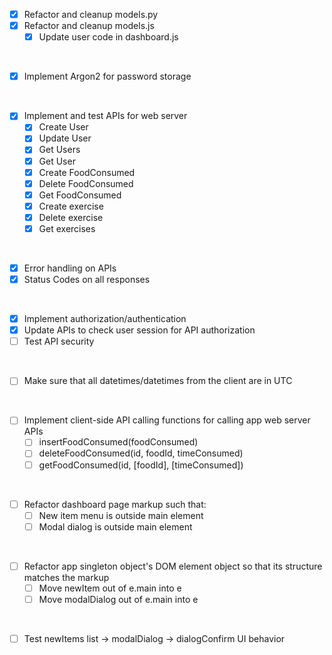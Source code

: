- [x] Refactor and cleanup models.py
- [x] Refactor and cleanup models.js
  - [x] Update user code in dashboard.js

<br>

- [x] Implement Argon2 for password storage

<br>

- [x] Implement and test APIs for web server
  - [x] Create User
  - [x] Update User
  - [x] Get Users
  - [x] Get User 
  - [x] Create FoodConsumed
  - [x] Delete FoodConsumed
  - [x] Get FoodConsumed
  - [x] Create exercise
  - [x] Delete exercise
  - [x] Get exercises
   
<br>

- [x] Error handling on APIs
- [x] Status Codes on all responses

<br>

- [x] Implement authorization/authentication
- [x] Update APIs to check user session for API authorization
- [ ] Test API security

<br>

- [ ] Make sure that all datetimes/datetimes from the client are in UTC 

<br>

- [ ] Implement client-side API calling functions for calling app web server APIs
  - [ ] insertFoodConsumed(foodConsumed)
  - [ ] deleteFoodConsumed(id, foodId, timeConsumed)
  - [ ] getFoodConsumed(id, [foodId], [timeConsumed])

<br>
  
- [ ] Refactor dashboard page markup such that:
  - [ ] New item menu is outside main element
  - [ ] Modal dialog is outside main element

<br>

- [ ] Refactor app singleton object's DOM element object so that its structure matches the markup
  - [ ] Move newItem out of e.main into e
  - [ ] Move modalDialog out of e.main into e

<br>

- [ ] Test newItems list -> modalDialog -> dialogConfirm UI behavior